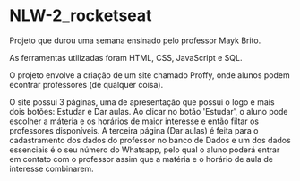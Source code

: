 # NLW-2_rocketseat

Projeto que durou uma semana ensinado pelo professor Mayk Brito.

As ferramentas utilizadas foram HTML, CSS, JavaScript e SQL.

O projeto envolve a criação de um site chamado Proffy, onde alunos podem econtrar professores (de qualquer coisa). 

O site possui 3 páginas, uma de apresentação que possui o logo e mais dois botões: Estudar e Dar aulas. Ao clicar no botão 'Estudar', o aluno pode escolher a máteria e os horários de maior interesse e então filtar os professores disponíveis. A terceira página (Dar aulas) é feita para o cadastramento dos dados do professor no banco de Dados e um dos dados essenciais é o seu número do Whatsapp, pelo qual o aluno poderá entrar em contato com o professor assim que a matéria e o horário de aula de interesse combinarem.

